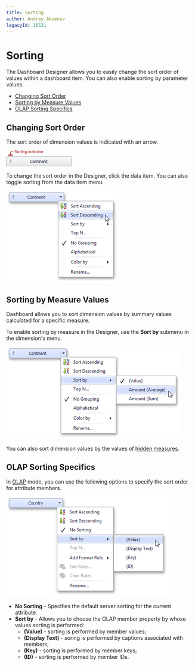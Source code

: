 ```yaml
---
title: Sorting
author: Andrey Aksenov
legacyId: 16531
---
```

# Sorting
The Dashboard Designer allows you to easily change the sort order of values within a dashboard item. You can also enable sorting by parameter values.
* [Changing Sort Order](#changing-sort-order)
* [Sorting by Measure Values](#sorting-by-measure-values)
* [OLAP Sorting Specifics](#olap-sorting-specifics)

## <a name="changing-sort-order"/>Changing Sort Order
The sort order of dimension values is indicated with an arrow.

![DataShaping_Sorting_Arrow](../../../images/img19365.png)

To change the sort order in the Designer, click the data item. You can also toggle sorting from the data item menu.

![DataShaping_Sorting_ContextMenu](../../../images/img19366.png)

## <a name="sorting-by-measure-values"/>Sorting by Measure Values
Dashboard allows you to sort dimension values by summary values calculated for a specific measure.

To enable sorting by measure in the Designer, use the **Sort by** submenu in the dimension's menu.

![DataShaping_Sorting_SortByMeasure](../../../images/img19367.png)

You can also sort dimension values by the values of [hidden measures](../binding-dashboard-items-to-data/hidden-data-items.md).

## <a name="olap-sorting-specifics"/>OLAP Sorting Specifics
In [OLAP](../binding-dashboard-items-to-data/binding-dashboard-items-to-data-in-olap-mode.md) mode, you can use the following options to specify the sort order for attribute members.

![DimensionAttribute_Sorting](../../../images/img118928.png)
* **No Sorting** - Specifies the default server sorting for the current attribute.
* **Sort by** - Allows you to choose the OLAP member property by whose values sorting is performed:
	* **(Value)** - sorting is performed by member values;
	* **(Display Text)** - soring is performed by captions associated with members;
	* **(Key)** - sorting is performed by member keys;
	* **(ID)** - sorting is performed by member IDs.